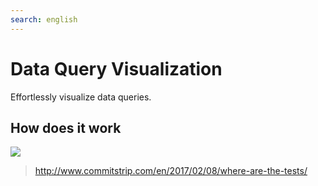 ```yaml
---
search: english
---
```


# Data Query Visualization

Effortlessly visualize data queries.

## How does it work

![](https://i.imgur.com/Hd87wik.png)

> http://www.commitstrip.com/en/2017/02/08/where-are-the-tests/
